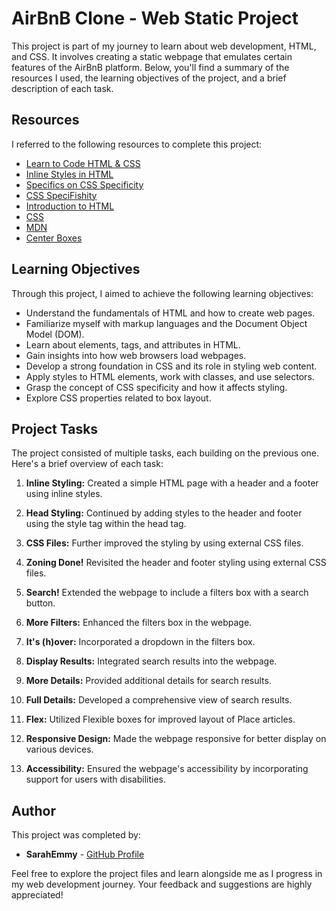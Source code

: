 # AirBnB Clone - Web Static Project

This project is part of my journey to learn about web development, HTML, and CSS. It involves creating a static webpage that emulates certain features of the AirBnB platform. Below, you'll find a summary of the resources I used, the learning objectives of the project, and a brief description of each task.

## Resources

I referred to the following resources to complete this project:

- [Learn to Code HTML & CSS](https://intranet.hbtn.io/rltoken/qq7qrSgdVRuD1kPd_jf7Fw)
- [Inline Styles in HTML](https://intranet.hbtn.io/rltoken/Hx5KFagrj9L-HtAZ8SHK1Q)
- [Specifics on CSS Specificity](https://intranet.hbtn.io/rltoken/sO3wz-QbhwYdKJqvokC4PA)
- [CSS SpeciFishity](https://intranet.hbtn.io/rltoken/NvqQf3dgY64bb-QWC5Cueg)
- [Introduction to HTML](https://intranet.hbtn.io/rltoken/STaxnOI5qv1enUuwIALelw)
- [CSS](https://intranet.hbtn.io/rltoken/g-uj9Azx1rALX49xCZHK0w)
- [MDN](https://intranet.hbtn.io/rltoken/El1BHRNNO2hPEcOt_XwF-Q)
- [Center Boxes](https://intranet.hbtn.io/rltoken/HI0qRNDq20cgICIhO18kUQ)

## Learning Objectives

Through this project, I aimed to achieve the following learning objectives:

- Understand the fundamentals of HTML and how to create web pages.
- Familiarize myself with markup languages and the Document Object Model (DOM).
- Learn about elements, tags, and attributes in HTML.
- Gain insights into how web browsers load webpages.
- Develop a strong foundation in CSS and its role in styling web content.
- Apply styles to HTML elements, work with classes, and use selectors.
- Grasp the concept of CSS specificity and how it affects styling.
- Explore CSS properties related to box layout.

## Project Tasks

The project consisted of multiple tasks, each building on the previous one. Here's a brief overview of each task:

1. **Inline Styling:** Created a simple HTML page with a header and a footer using inline styles.

2. **Head Styling:** Continued by adding styles to the header and footer using the style tag within the head tag.

3. **CSS Files:** Further improved the styling by using external CSS files.

4. **Zoning Done!** Revisited the header and footer styling using external CSS files.

5. **Search!** Extended the webpage to include a filters box with a search button.

6. **More Filters:** Enhanced the filters box in the webpage.

7. **It's (h)over:** Incorporated a dropdown in the filters box.

8. **Display Results:** Integrated search results into the webpage.

9. **More Details:** Provided additional details for search results.

10. **Full Details:** Developed a comprehensive view of search results.

11. **Flex:** Utilized Flexible boxes for improved layout of Place articles.

12. **Responsive Design:** Made the webpage responsive for better display on various devices.

13. **Accessibility:** Ensured the webpage's accessibility by incorporating support for users with disabilities.

## Author

This project was completed by:

- **SarahEmmy** - [GitHub Profile](https://github.com/SarahEmmy)

Feel free to explore the project files and learn alongside me as I progress in my web development journey. Your feedback and suggestions are highly appreciated!
